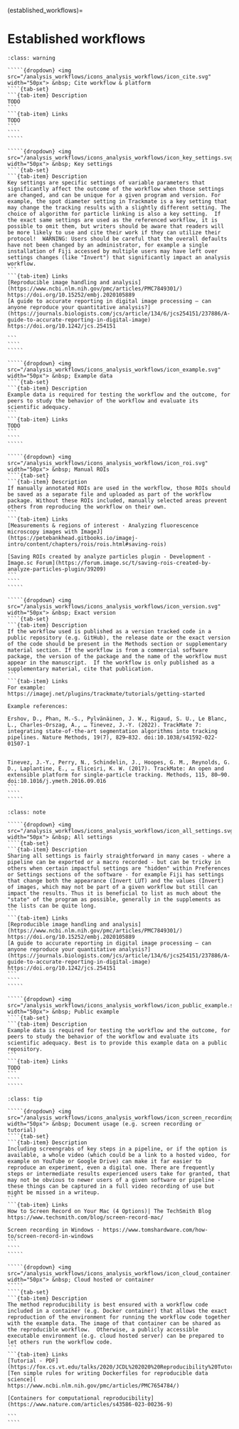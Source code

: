 (established_workflows)=
# Established workflows


``````{admonition} Minimal 
:class: warning

`````{dropdown} <img src="/analysis_workflows/icons_analysis_workflows/icon_cite.svg" width="50px"> &nbsp; Cite workflow & platform
````{tab-set}
```{tab-item} Description
TODO
```
```{tab-item} Links
TODO
```
````
````` 

`````{dropdown} <img src="/analysis_workflows/icons_analysis_workflows/icon_key_settings.svg" width="50px"> &nbsp; Key settings
````{tab-set}
```{tab-item} Description
Key settings are specific settings of variable parameters that significantly affect the outcome of the workflow when those settings are changed, and can be unique for a given program and version. For example, the spot diameter setting in Trackmate is a key setting that may change the tracking results with a slightly different setting. The choice of algorithm for particle linking is also a key setting.  If the exact same settings are used as the referenced workflow, it is possible to omit them, but writers should be aware that readers will be more likely to use and cite their work if they can utilize their protocol!  WARNING: Users should be careful that the overall defaults have not been changed by an administrator, for example a single installation of Fiji accessed by multiple users may have left over settings changes (like "Invert") that significantly impact an analysis workflow.
```
```{tab-item} Links
[Reproducible image handling and analysis](https://www.ncbi.nlm.nih.gov/pmc/articles/PMC7849301/)
https://doi.org/10.15252/embj.2020105889
[A guide to accurate reporting in digital image processing – can anyone reproduce your quantitative analysis?](https://journals.biologists.com/jcs/article/134/6/jcs254151/237886/A-guide-to-accurate-reporting-in-digital-image)
https://doi.org/10.1242/jcs.254151

```
````
````` 

`````{dropdown} <img src="/analysis_workflows/icons_analysis_workflows/icon_example.svg" width="50px"> &nbsp; Example data
````{tab-set}
```{tab-item} Description
Example data is required for testing the workflow and the outcome, for peers to study the behavior of the workflow and evaluate its scientific adequacy. 
```
```{tab-item} Links
TODO
```
````
````` 

`````{dropdown} <img src="/analysis_workflows/icons_analysis_workflows/icon_roi.svg" width="50px"> &nbsp; Manual ROIs
````{tab-set}
```{tab-item} Description
If manually annotated ROIs are used in the workflow, those ROIs should be saved as a separate file and uploaded as part of the workflow package. Without these ROIs included, manually selected areas prevent others from reproducing the workflow on their own.
```
```{tab-item} Links
[Measurements & regions of interest · Analyzing fluorescence microscopy images with ImageJ](https://petebankhead.gitbooks.io/imagej-intro/content/chapters/rois/rois.html#saving-rois)

[Saving ROIs created by analyze particles plugin - Development - Image.sc Forum](https://forum.image.sc/t/saving-rois-created-by-analyze-particles-plugin/39209)
```
````
````` 

`````{dropdown} <img src="/analysis_workflows/icons_analysis_workflows/icon_version.svg" width="50px"> &nbsp; Exact version
````{tab-set}
```{tab-item} Description
If the workflow used is published as a version tracked code in a public repository (e.g. GitHub), the release date or the exact version of the code should be present in the Methods section or supplementary material section. If the workflow is from a commercial software package, the version of the package and the name of the workflow must appear in the manuscript.  If the workflow is only published as a supplementary material, cite that publication. 
```
```{tab-item} Links
For example: 
https://imagej.net/plugins/trackmate/tutorials/getting-started

Example references: 

Ershov, D., Phan, M.-S., Pylvänäinen, J. W., Rigaud, S. U., Le Blanc, L., Charles-Orszag, A., … Tinevez, J.-Y. (2022). TrackMate 7: integrating state-of-the-art segmentation algorithms into tracking pipelines. Nature Methods, 19(7), 829–832. doi:10.1038/s41592-022-01507-1


Tinevez, J.-Y., Perry, N., Schindelin, J., Hoopes, G. M., Reynolds, G. D., Laplantine, E., … Eliceiri, K. W. (2017). TrackMate: An open and extensible platform for single-particle tracking. Methods, 115, 80–90. doi:10.1016/j.ymeth.2016.09.016
```
````
````` 

``````

``````{admonition} Recommended
:class: note

`````{dropdown} <img src="/analysis_workflows/icons_analysis_workflows/icon_all_settings.svg" width="50px"> &nbsp; All settings
````{tab-set}
```{tab-item} Description
Sharing all settings is fairly straightforward in many cases - where a pipeline can be exported or a macro recorded - but can be tricky in others when certain impactful settings are "hidden" within Preferences or Settings sections of the software - for example Fiji has settings that change both the appearance (Invert LUT) and the values (Invert) of images, which may not be part of a given workflow but still can impact the results. Thus it is beneficial to list as much about the "state" of the program as possible, generally in the supplements as the lists can be quite long.
```
```{tab-item} Links
[Reproducible image handling and analysis](https://www.ncbi.nlm.nih.gov/pmc/articles/PMC7849301/)
https://doi.org/10.15252/embj.2020105889
[A guide to accurate reporting in digital image processing – can anyone reproduce your quantitative analysis?](https://journals.biologists.com/jcs/article/134/6/jcs254151/237886/A-guide-to-accurate-reporting-in-digital-image)
https://doi.org/10.1242/jcs.254151
```
````
````` 

`````{dropdown} <img src="/analysis_workflows/icons_analysis_workflows/icon_public_example.svg" width="50px"> &nbsp; Public example
````{tab-set}
```{tab-item} Description
Example data is required for testing the workflow and the outcome, for peers to study the behavior of the workflow and evaluate its scientific adequacy. Best is to provide this example data on a public repository. 
```
```{tab-item} Links
TODO
```
````
````` 

``````

``````{admonition} Ideal
:class: tip

`````{dropdown} <img src="/analysis_workflows/icons_analysis_workflows/icon_screen_recording.svg" width="50px"> &nbsp; Document usage (e.g. screen recording or tutorial)
````{tab-set}
```{tab-item} Description
Including screengrabs of key steps in a pipeline, or if the option is available, a whole video (which could be a link to a hosted video, for example on YouTube or Google Drive) can make it far easier to reproduce an experiment, even a digital one. There are frequently steps or intermediate results experienced users take for granted, that may not be obvious to newer users of a given software or pipeline - these things can be captured in a full video recording of use but might be missed in a writeup.
```
```{tab-item} Links
How to Screen Record on Your Mac (4 Options)| The TechSmith Blog
https://www.techsmith.com/blog/screen-record-mac/

Screen recording in Windows - https://www.tomshardware.com/how-to/screen-record-in-windows
```
````
````` 

`````{dropdown} <img src="/analysis_workflows/icons_analysis_workflows/icon_cloud_container.svg" width="50px"> &nbsp; Cloud hosted or container
````` 
````{tab-set}
```{tab-item} Description
The method reproducibility is best ensured with a workflow code included in a container (e.g. Docker container) that allows the exact reproduction of the environment for running the workflow code together with the example data. The image of that container can be shared as the reproducible workflow.  Otherwise, a publicly accessible executable environment (e.g. cloud hosted server) can be prepared to let others run the workflow code.
```
```{tab-item} Links
[Tutorial - PDF](https://fox.cs.vt.edu/talks/2020/JCDL%202020%20Reproducibility%20Tutorial.pdf)
[Ten simple rules for writing Dockerfiles for reproducible data science](
https://www.ncbi.nlm.nih.gov/pmc/articles/PMC7654784/)

[Containers for computational reproducibility](https://www.nature.com/articles/s43586-023-00236-9)

```
````

``````

<!--Notes which will not be shown on the actual page-->